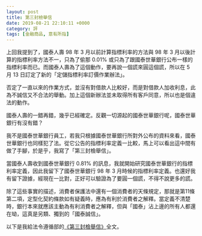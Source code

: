 ```yaml
---
layout: post
title: 第三封檢舉信
date: 2019-08-21 22:10:11 +0000
category: 評
tags: [金融商品, 意有所指]
---
```

上回我提到了，國泰人壽 98 年 3 月以前計算指標利率的方法與 98 年 3 月以後計算的指標利率方法不一，只為了偷那 0.01% 或只為了跟國泰世華銀行公布一樣的指標利率而已。而國泰人壽為了這個動作，要再說一個謊來圓這個謊，所以在 5 月 13 日訂定了新的「定儲指標利率訂價作業辦法」。

<!--more-->

否定了一直以來的作業方式，並沒有對借款人比較好，而是對借款人加收利息，此為不誠信又不合法的舉動。加上這個新辦法並未取得所有客戶同意，所以也是個違法的動作。

國泰人壽的一錯再錯，幾乎已經確定。反觀一切源起的國泰世華銀行呢，國泰世華銀行有沒有錯？

我不是國泰世華銀行員工，若我只根據國泰世華銀行所對外公布的資料來看，國泰世華銀行也同樣犯了法。從它公告的指標利率定義一比較，馬上可以看出這中間有做了手腳，於是乎，我寫了「第三封檢舉信」。

當國泰人壽收到國泰世華銀行 0.81% 的訊息，我就開始研究國泰世華銀行的指標利率定義，因此我留下了國泰世華銀行 98 年 3 月時候的指標利率定義。也還好我有留下證據，經現在一比對，正好可以驗證為了要圓一個謊，不得不說更多的謊。

除了這些事實的描述，消費者保護法中還有一個消費者的天條規定，那就是第11條第二項，定型化契約條款如有疑義時，應為有利於消費者之解釋。當定義不清楚時，銀行本來就應該主動為有利消費者之解釋，但與「國泰」沾上邊的所有人都還在坳，這真是另類、獨到的「國泰誠信」。

以下是我給法令遵循部的<a href="https://doltegg.github.io/blog/works/article/3rd.pdf">《第三封檢舉信》</a>全文。
